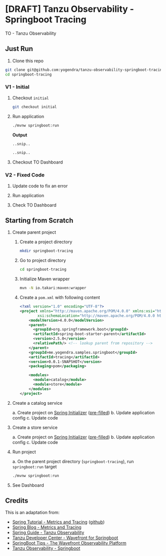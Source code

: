 # [DRAFT] Tanzu Observability - Springboot Tracing

TO - Tanzu Observability

## Just Run

1. Clone this repo

```bash
git clone git@github.com:yogendra/tanzu-observability-springboot-tracing.git springboot-tracing
cd springboot-tracing
```

### V1 - Initial

1. Checkout `initial`

    ```bash
    git checkout initial
    ```

1. Run application
  
    ```bash
    ./mvnw springboot:run
    ```

    **Output**

    ```bash
    ..snip..

    ..snip..
    ```

1. Checkout TO Dashboard

### V2 - Fixed Code

1. Update code to fix an error

1. Run application

1. Check TO Dashboard

## Starting from Scratch

1. Create parent project
  
    1. Create a project directory

        ```bash
        mkdir springboot-tracing
        ```

    1. Go to project directory

        ```bash
        cd springboot-tracing
        ```

    1. Initialize Maven wrapper

        ```bash
        mvn -N io.takari:maven:wrapper
        ```

    1. Create a `pom.xml` with following content

        ```xml
        <?xml version="1.0" encoding="UTF-8"?>
        <project xmlns="http://maven.apache.org/POM/4.0.0" xmlns:xsi="http://www.w3.org/2001/XMLSchema-instance"
                xsi:schemaLocation="http://maven.apache.org/POM/4.0.0 https://maven.apache.org/xsd/maven-4.0.0.xsd">
            <modelVersion>4.0.0</modelVersion>
            <parent>
              <groupId>org.springframework.boot</groupId>
              <artifactId>spring-boot-starter-parent</artifactId>
              <version>2.5.0</version>
              <relativePath/> <!-- lookup parent from repository -->
            </parent>
            <groupId>me.yogendra.samples.springboot</groupId>
            <artifactId>tracing</artifactId>
            <version>0.0.1-SNAPSHOT</version>
            <packaging>pom</packaging>

            <modules>
              <module>catalog</module>
              <module>store</module>
            </modules>
        </project>
        ```

1. Create a catalog service

    a. Create project on [Spring Initializer][initializer] ([pre-filled][initializer-catalog])
    b. Update application config
    c. Update code

1. Create a store service

    a. Create project on [Spring Initializer][initializer] ([pre-filled][initializer-store])
    b. Update application config
    c. Update code

1. Run project

    a. On the parent project directory (`springboot-tracing`), run `springboot:run` target

      ```bash
      ./mvnw springboot:run
      ```

1. See Dashboard

## Credits

This is an adaptation from:

- [Spring Tutorial - Metrics and Tracing][spring-tutorial-metrics] ([github][spring-tutorial-metrics-github])
- [Spring Blog - Metrics and Tracing][spring-metric-and-tracing]
- [Spring Guide - Tanzu Observability][spring-guide-to]
- [Tanzu Developer Center - Wavefront for Springboot][tanzu-wf-for-springboot]
- [SpringBoot Tips - The Wavefront Observability Platform][spring-tips-wf]
- [Tanzu Observability - Springboot][wf-springboot]

[spring-tutorial-metrics]: https://spring.io/guides/tutorials/metrics-and-tracing/
[spring-tutorial-metrics-github]: https://github.com/spring-guides/tut-metrics-and-tracing
[spring-guide-to]: https://spring.io/guides/gs/tanzu-observability/
[spring-metric-and-tracing]: https://spring.io/blog/2021/02/09/metrics-and-tracing-better-together
[spring-tips-wf]: https://spring.io/blog/2020/04/29/spring-tips-the-wavefront-observability-platform
[tanzu-wf-for-springboot]: https://tanzu.vmware.com/developer/guides/spring/spring-wavefront-gs/
[wf-springboot]: https://docs.wavefront.com/wavefront_springboot.html
[initializer]: https://start.spring.io
[initializer-catalog]: https://start.spring.io
[initializer-store]: https://start.spring.io
